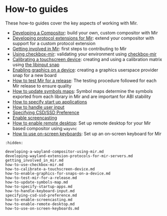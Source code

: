 # How-to guides
These how-to guides cover the key aspects of working with Mir.

- [Developing a Compositor](developing-a-wayland-compositor-using-mir.md): build your own, custom compositor with Mir
- [Developing protocol extensions for Mir](developing-wayland-extension-protocols-for-mir-servers.md): extend your compositor with support for a custom protocol extension
- [Getting involved in Mir](getting_involved_in_mir.md): first steps to contributing to Mir
- [Using checkbox-mir](how-to-use-checkbox-mir.md): validating your environment using [checkbox-mir](https://snapcraft.io/checkbox-mir)
- [Calibrating a touchscreen device](how-to-calibrate-a-touchscreen-device.md): creating and using a calibration matrix using [the libinput snap](https://snapcraft.io/libinput)
- [Enabling graphics on a device](how-to-enable-graphics-for-snaps-on-a-device.md): creating a graphics userspace provider snap for a new board
- [How to test Mir for a release](how-to-test-mir-for-a-release.md): The testing procedure followed for each Mir release to ensure quality
- [How to update symbols maps](how-to-update-symbols-map.md): Symbol maps determine the symbols exported from each library in Mir and are important for ABI stability
- [How to specify start up applications](how-to-specify-startup-apps.md)
- [How to handle user input](how-to-handle-keyboard-input.md)
- [Specifying CSD/SSD Preference](specifying-csd-ssd-preference.md)
- [Enable screencasting](how-to-enable-screencasting.md)
- [How to enable remote desktop](how-to-enable-remote-desktop.md): Set up remote desktop for
  your Mir based compositor using `wayvnc`
- [How to use on-screen keyboards](how-to-use-on-screen-keyboards.md): Set up an
  on-screen keyboard for Mir

```{toctree}
:hidden:

developing-a-wayland-compositor-using-mir.md
developing-wayland-extension-protocols-for-mir-servers.md
getting_involved_in_mir.md
how-to-use-checkbox-mir.md
how-to-calibrate-a-touchscreen-device.md
how-to-enable-graphics-for-snaps-on-a-device.md
how-to-test-mir-for-a-release.md
how-to-update-symbols-map.md
how-to-specify-startup-apps.md
how-to-handle-keyboard-input.md
specifying-csd-ssd-preference.md
how-to-enable-screencasting.md
how-to-enable-remote-desktop.md
how-to-use-on-screen-keyboards.md
```

